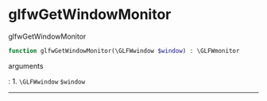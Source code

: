 # glfwGetWindowMonitor
glfwGetWindowMonitor

```php
function glfwGetWindowMonitor(\GLFWwindow $window) : \GLFWmonitor
```

arguments

:    1. `\GLFWwindow` `$window` 

---
     